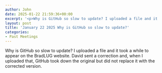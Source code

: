 ```yaml
---
author: John
date: 2025-01-22 21:59:36+00:00
excerpt: '<p>Why is GitHub so slow to update? I uploaded a file and it took a while to appear on the BradLUG website. David sent a correction and, when I uploaded that, GitHub took down the original but did not replace it with the corrected version.</p>'
layout: post
title: 'January 22 2025 Why is GitHub so slow to update?'
categories:
- Past Meetings
---
```

<p>Why is GitHub so slow to update? I uploaded a file and it took a while to appear on the BradLUG website. David sent a correction and, when I uploaded that, GitHub took down the original but did not replace it with the corrected version.</p>
